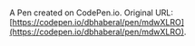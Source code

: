 # 

A Pen created on CodePen.io. Original URL: [https://codepen.io/dbhaberal/pen/mdwXLRO](https://codepen.io/dbhaberal/pen/mdwXLRO).


